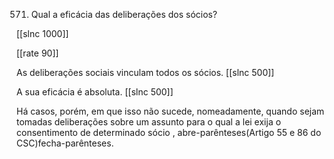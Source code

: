 571.  Qual  a eficácia das deliberações  dos sócios?

[[slnc 1000]]

[[rate 90]]

As deliberações  sociais vinculam  todos os  sócios.
[[slnc 500]]

A  sua eficácia é  absoluta.
[[slnc 500]]

Há  casos,  porém, em  que  isso  não  sucede,  nomeadamente,  quando  sejam  tomadas  deliberações  sobre  um assunto para o qual a lei  exija o consentimento  de determinado  sócio  , abre-parênteses(Artigo 55 e 86 do  CSC)fecha-parênteses.
